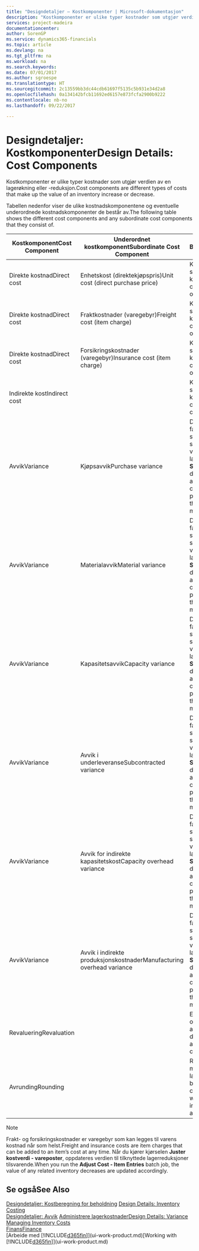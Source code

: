 ```yaml
---
title: "Designdetaljer – Kostkomponenter | Microsoft-dokumentasjon"
description: "Kostkomponenter er ulike typer kostnader som utgjør verdien av en lagerøkning eller -reduksjon."
services: project-madeira
documentationcenter: 
author: SorenGP
ms.service: dynamics365-financials
ms.topic: article
ms.devlang: na
ms.tgt_pltfrm: na
ms.workload: na
ms.search.keywords: 
ms.date: 07/01/2017
ms.author: sgroespe
ms.translationtype: HT
ms.sourcegitcommit: 2c13559bb3dc44cdb61697f5135c5b931e34d2a8
ms.openlocfilehash: 0a134142bfcb11692ed6157e873fcfa2900b9222
ms.contentlocale: nb-no
ms.lasthandoff: 09/22/2017

---
```

# <a name="design-details-cost-components"></a><span data-ttu-id="3a3d9-103">Designdetaljer: Kostkomponenter</span><span class="sxs-lookup"><span data-stu-id="3a3d9-103">Design Details: Cost Components</span></span>
<span data-ttu-id="3a3d9-104">Kostkomponenter er ulike typer kostnader som utgjør verdien av en lagerøkning eller -reduksjon.</span><span class="sxs-lookup"><span data-stu-id="3a3d9-104">Cost components are different types of costs that make up the value of an inventory increase or decrease.</span></span>  

 <span data-ttu-id="3a3d9-105">Tabellen nedenfor viser de ulike kostnadskomponentene og eventuelle underordnede kostnadskomponenter de består av.</span><span class="sxs-lookup"><span data-stu-id="3a3d9-105">The following table shows the different cost components and any subordinate cost components that they consist of.</span></span>  

|<span data-ttu-id="3a3d9-106">Kostkomponent</span><span class="sxs-lookup"><span data-stu-id="3a3d9-106">Cost Component</span></span>|<span data-ttu-id="3a3d9-107">Underordnet kostkomponent</span><span class="sxs-lookup"><span data-stu-id="3a3d9-107">Subordinate Cost Component</span></span>|<span data-ttu-id="3a3d9-108">Beskrivelse</span><span class="sxs-lookup"><span data-stu-id="3a3d9-108">Description</span></span>|  
|--------------------|--------------------------------|---------------------------------------|  
|<span data-ttu-id="3a3d9-109">Direkte kostnad</span><span class="sxs-lookup"><span data-stu-id="3a3d9-109">Direct cost</span></span>|<span data-ttu-id="3a3d9-110">Enhetskost (direktekjøpspris)</span><span class="sxs-lookup"><span data-stu-id="3a3d9-110">Unit cost (direct purchase price)</span></span>|<span data-ttu-id="3a3d9-111">Kostnader som kan spores til et kostobjekt.</span><span class="sxs-lookup"><span data-stu-id="3a3d9-111">Cost that can be traced to a cost object.</span></span>|  
|<span data-ttu-id="3a3d9-112">Direkte kostnad</span><span class="sxs-lookup"><span data-stu-id="3a3d9-112">Direct cost</span></span>|<span data-ttu-id="3a3d9-113">Fraktkostnader (varegebyr)</span><span class="sxs-lookup"><span data-stu-id="3a3d9-113">Freight cost (item charge)</span></span>|<span data-ttu-id="3a3d9-114">Kostnader som kan spores til et kostobjekt.</span><span class="sxs-lookup"><span data-stu-id="3a3d9-114">Cost that can be traced to a cost object.</span></span>|  
|<span data-ttu-id="3a3d9-115">Direkte kostnad</span><span class="sxs-lookup"><span data-stu-id="3a3d9-115">Direct cost</span></span>|<span data-ttu-id="3a3d9-116">Forsikringskostnader (varegebyr)</span><span class="sxs-lookup"><span data-stu-id="3a3d9-116">Insurance cost (item charge)</span></span>|<span data-ttu-id="3a3d9-117">Kostnader som kan spores til et kostobjekt.</span><span class="sxs-lookup"><span data-stu-id="3a3d9-117">Cost that can be traced to a cost object.</span></span>|  
|<span data-ttu-id="3a3d9-118">Indirekte kost</span><span class="sxs-lookup"><span data-stu-id="3a3d9-118">Indirect cost</span></span>||<span data-ttu-id="3a3d9-119">Kostnad som ikke kan spores til et kostobjekt.</span><span class="sxs-lookup"><span data-stu-id="3a3d9-119">Cost that cannot be traced to a cost object.</span></span>|  
|<span data-ttu-id="3a3d9-120">Avvik</span><span class="sxs-lookup"><span data-stu-id="3a3d9-120">Variance</span></span>|<span data-ttu-id="3a3d9-121">Kjøpsavvik</span><span class="sxs-lookup"><span data-stu-id="3a3d9-121">Purchase variance</span></span>|<span data-ttu-id="3a3d9-122">Differansen mellom faktiske kostnader og standardkostnader, som bare bokføres for varer som bruker lagermetoden **Standard**.</span><span class="sxs-lookup"><span data-stu-id="3a3d9-122">The difference between actual and standard costs, which is only posted for items using the **Standard** costing method.</span></span>|  
|<span data-ttu-id="3a3d9-123">Avvik</span><span class="sxs-lookup"><span data-stu-id="3a3d9-123">Variance</span></span>|<span data-ttu-id="3a3d9-124">Materialavvik</span><span class="sxs-lookup"><span data-stu-id="3a3d9-124">Material variance</span></span>|<span data-ttu-id="3a3d9-125">Differansen mellom faktiske kostnader og standardkostnader, som bare bokføres for varer som bruker lagermetoden **Standard**.</span><span class="sxs-lookup"><span data-stu-id="3a3d9-125">The difference between actual and standard costs, which is only posted for items using the **Standard** costing method.</span></span>|  
|<span data-ttu-id="3a3d9-126">Avvik</span><span class="sxs-lookup"><span data-stu-id="3a3d9-126">Variance</span></span>|<span data-ttu-id="3a3d9-127">Kapasitetsavvik</span><span class="sxs-lookup"><span data-stu-id="3a3d9-127">Capacity variance</span></span>|<span data-ttu-id="3a3d9-128">Differansen mellom faktiske kostnader og standardkostnader, som bare bokføres for varer som bruker lagermetoden **Standard**.</span><span class="sxs-lookup"><span data-stu-id="3a3d9-128">The difference between actual and standard costs, which is only posted for items using the **Standard** costing method.</span></span>|  
|<span data-ttu-id="3a3d9-129">Avvik</span><span class="sxs-lookup"><span data-stu-id="3a3d9-129">Variance</span></span>|<span data-ttu-id="3a3d9-130">Avvik i underleveranse</span><span class="sxs-lookup"><span data-stu-id="3a3d9-130">Subcontracted variance</span></span>|<span data-ttu-id="3a3d9-131">Differansen mellom faktiske kostnader og standardkostnader, som bare bokføres for varer som bruker lagermetoden **Standard**.</span><span class="sxs-lookup"><span data-stu-id="3a3d9-131">The difference between actual and standard costs, which is only posted for items using the **Standard** costing method.</span></span>|  
|<span data-ttu-id="3a3d9-132">Avvik</span><span class="sxs-lookup"><span data-stu-id="3a3d9-132">Variance</span></span>|<span data-ttu-id="3a3d9-133">Avvik for indirekte kapasitetskost</span><span class="sxs-lookup"><span data-stu-id="3a3d9-133">Capacity overhead variance</span></span>|<span data-ttu-id="3a3d9-134">Differansen mellom faktiske kostnader og standardkostnader, som bare bokføres for varer som bruker lagermetoden **Standard**.</span><span class="sxs-lookup"><span data-stu-id="3a3d9-134">The difference between actual and standard costs, which is only posted for items using the **Standard** costing method.</span></span>|  
|<span data-ttu-id="3a3d9-135">Avvik</span><span class="sxs-lookup"><span data-stu-id="3a3d9-135">Variance</span></span>|<span data-ttu-id="3a3d9-136">Avvik i indirekte produksjonskostnader</span><span class="sxs-lookup"><span data-stu-id="3a3d9-136">Manufacturing overhead variance</span></span>|<span data-ttu-id="3a3d9-137">Differansen mellom faktiske kostnader og standardkostnader, som bare bokføres for varer som bruker lagermetoden **Standard**.</span><span class="sxs-lookup"><span data-stu-id="3a3d9-137">The difference between actual and standard costs, which is only posted for items using the **Standard** costing method.</span></span>|  
|<span data-ttu-id="3a3d9-138">Revaluering</span><span class="sxs-lookup"><span data-stu-id="3a3d9-138">Revaluation</span></span>||<span data-ttu-id="3a3d9-139">En nedskrivning eller oppskrivning av den aktuelle lagerverdien.</span><span class="sxs-lookup"><span data-stu-id="3a3d9-139">A depreciation or appreciation of the current inventory value.</span></span>|  
|<span data-ttu-id="3a3d9-140">Avrunding</span><span class="sxs-lookup"><span data-stu-id="3a3d9-140">Rounding</span></span>||<span data-ttu-id="3a3d9-141">Rest som skyldes måten verdsetting av lagerreduksjoner beregnes på.</span><span class="sxs-lookup"><span data-stu-id="3a3d9-141">Residuals caused by the way in which valuation of inventory decreases are calculated.</span></span>|  

> [!NOTE]  
>  <span data-ttu-id="3a3d9-142">Frakt- og forsikringskostnader er varegebyr som kan legges til varens kostnad når som helst.</span><span class="sxs-lookup"><span data-stu-id="3a3d9-142">Freight and insurance costs are item charges that can be added to an item’s cost at any time.</span></span> <span data-ttu-id="3a3d9-143">Når du kjører kjørselen **Juster kostverdi - vareposter**, oppdateres verdien til tilknyttede lagerreduksjoner tilsvarende.</span><span class="sxs-lookup"><span data-stu-id="3a3d9-143">When you run the **Adjust Cost - Item Entries** batch job, the value of any related inventory decreases are updated accordingly.</span></span>  

## <a name="see-also"></a><span data-ttu-id="3a3d9-144">Se også</span><span class="sxs-lookup"><span data-stu-id="3a3d9-144">See Also</span></span>  
 <span data-ttu-id="3a3d9-145">[Designdetaljer: Kostberegning for beholdning](design-details-inventory-costing.md) </span><span class="sxs-lookup"><span data-stu-id="3a3d9-145">[Design Details: Inventory Costing](design-details-inventory-costing.md) </span></span>  
 <span data-ttu-id="3a3d9-146">[Designdetaljer: Avvik](design-details-variance.md) [Administrere lagerkostnader](finance-manage-inventory-costs.md)</span><span class="sxs-lookup"><span data-stu-id="3a3d9-146">[Design Details: Variance](design-details-variance.md) [Managing Inventory Costs](finance-manage-inventory-costs.md)</span></span>  
 [<span data-ttu-id="3a3d9-147">Finans</span><span class="sxs-lookup"><span data-stu-id="3a3d9-147">Finance</span></span>](finance.md)  
 <span data-ttu-id="3a3d9-148">[Arbeide med [!INCLUDE[d365fin](includes/d365fin_md.md)]](ui-work-product.md)</span><span class="sxs-lookup"><span data-stu-id="3a3d9-148">[Working with [!INCLUDE[d365fin](includes/d365fin_md.md)]](ui-work-product.md)</span></span>  

